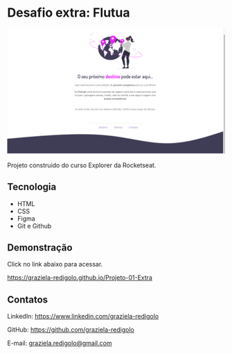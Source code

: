 # Desafio extra: Flutua

![preview](github/preview.png)

Projeto construido do curso Explorer da Rocketseat.

## Tecnologia

- HTML
- CSS
- Figma
- Git e Github

## Demonstração

Click no link abaixo para acessar.

https://graziela-redigolo.github.io/Projeto-01-Extra

## Contatos

LinkedIn: https://www.linkedin.com/graziela-redigolo

GitHub: https://github.com/graziela-redigolo

E-mail: graziela.redigolo@gmail.com
